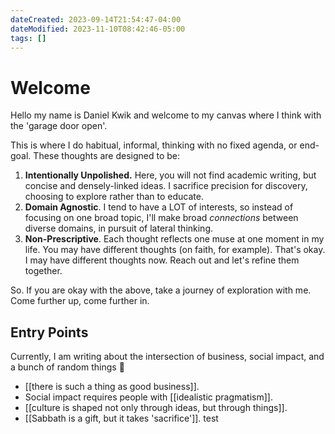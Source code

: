 ```yaml
---
dateCreated: 2023-09-14T21:54:47-04:00
dateModified: 2023-11-10T08:42:46-05:00
tags: []
---
```

# Welcome

Hello my name is Daniel Kwik and welcome to my canvas where I think with the 'garage door open'. 

This is where I do habitual, informal, thinking with no fixed agenda, or end-goal. These thoughts are designed to be:

1. **Intentionally Unpolished.** Here, you will not find academic writing, but concise and densely-linked ideas. I sacrifice precision for discovery, choosing to explore rather than to educate.
2. **Domain Agnostic**. I tend to have a LOT of interests, so instead of focusing on one broad topic, I'll make broad *connections* between diverse domains, in pursuit of lateral thinking.
3. **Non-Prescriptive**. Each thought reflects one muse at one moment in my life. You may have different thoughts (on faith, for example). That's okay. I may have different thoughts now. Reach out and let's refine them together.

So. If you are okay with the above, take a journey of exploration with me. Come further up, come further in.
## Entry Points
Currently, I am writing about the intersection of business, social impact, and a bunch of random things  🙂

- [[there is such a thing as good business]].
- Social impact requires people with [[idealistic pragmatism]].
- [[culture is shaped not only through ideas, but through things]].
- [[Sabbath is a gift, but it takes 'sacrifice']].
test